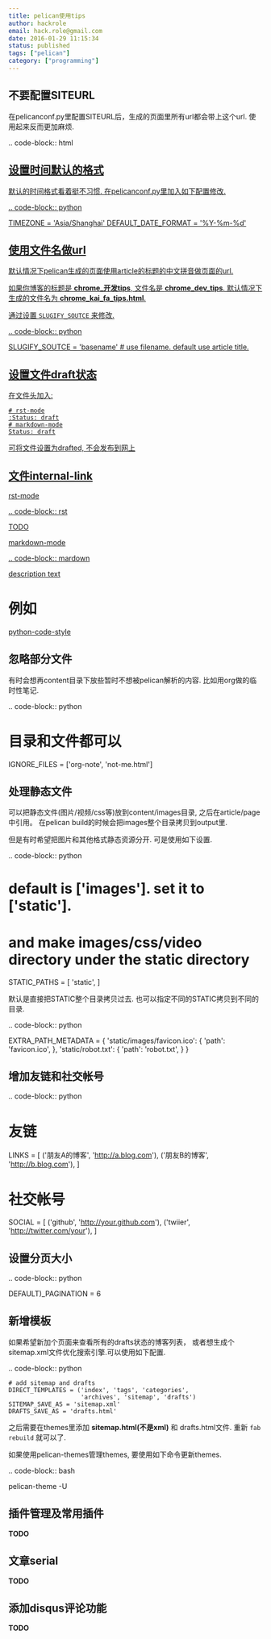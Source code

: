 ```yaml
---
title: pelican使用tips
author: hackrole
email: hack.role@gmail.com
date: 2016-01-29 11:15:34
status: published
tags: ["pelican"]
category: ["programming"]
---
```




不要配置SITEURL
---------------

在pelicanconf.py里配置SITEURL后，生成的页面里所有url都会带上这个url.
使用起来反而更加麻烦.

.. code-block:: html

   <!-- 不设置SITE_URL生成的链接 -->
   <a href="/chrome_tips.html" />

   <!-- 设置SITE_URL生成的链接 -->
   <a href="http://www.blog.com/chrome_tips.html" />

设置时间默认的格式
------------------

默认的时间格式看着挺不习惯. 在pelicanconf.py里加入如下配置修改.

.. code-block:: python

   TIMEZONE = 'Asia/Shanghai'
   DEFAULT_DATE_FORMAT = '%Y-%m-%d'

使用文件名做url
---------------

默认情况下pelican生成的页面使用article的标题的中文拼音做页面的url.

如果你博客的标题是 **chrome_开发tips**, 文件名是 **chrome_dev_tips**.
默认情况下生成的文件名为 **chrome_kai_fa_tips.html**.

通过设置 `SLUGIFY_SOUTCE` 来修改.

.. code-block:: python

   SLUGIFY_SOUTCE = 'basename' # use filename. default use article title.


设置文件draft状态
------------------

在文件头加入:

    # rst-mode
    :Status: draft
    # markdown-mode
    Status: draft

可将文件设置为drafted, 不会发布到网上

文件internal-link
-----------------

rst-mode 

.. code-block:: rst

   TODO

markdown-mode

.. code-block:: mardown

   [description text](./filename.(md|rst))
   # 例如
   [python-code-style](./python/python-code-style.md)


忽略部分文件
------------

有时会想再content目录下放些暂时不想被pelican解析的内容.
比如用org做的临时性笔记.

.. code-block:: python

   # 目录和文件都可以
   IGNORE_FILES = ['org-note', 'not-me.html']



处理静态文件
------------

可以把静态文件(图片/视频/css等)放到content/images目录, 之后在article/page中引用。
在pelican build的时候会把images整个目录拷贝到output里.

但是有时希望把图片和其他格式静态资源分开. 可是使用如下设置.

.. code-block:: python

   # default is ['images']. set it to ['static'].
   # and make images/css/video directory under the static directory
   STATIC_PATHS = [
       'static',
   ]

默认是直接把STATIC整个目录拷贝过去. 也可以指定不同的STATIC拷贝到不同的目录.

.. code-block:: python

   EXTRA_PATH_METADATA = {
       'static/images/favicon.ico': {
           'path': 'favicon.ico',
        },
        'static/robot.txt': {
            'path': 'robot.txt',
        }
    }

增加友链和社交帐号
------------------

.. code-block:: python

   # 友链
   LINKS = [
       ('朋友A的博客', 'http://a.blog.com'),
       ('朋友B的博客', 'http://b.blog.com'),
   ]

   # 社交帐号
   SOCIAL = [
       ('github', 'http://your.github.com'),
       ('twiier', 'http://twitter.com/your'),
   ]

设置分页大小
------------

.. code-block:: python

   DEFAULT)_PAGINATION = 6

新增模板
--------

如果希望新加个页面来查看所有的drafts状态的博客列表，
或者想生成个sitemap.xml文件优化搜索引擎.可以使用如下配置.

.. code-block:: python

    # add sitemap and drafts
    DIRECT_TEMPLATES = ('index', 'tags', 'categories',
                        'archives', 'sitemap', 'drafts')
    SITEMAP_SAVE_AS = 'sitemap.xml'
    DRAFTS_SAVE_AS = 'drafts.html'

之后需要在themes里添加 **sitemap.html(不是xml)** 和 drafts.html文件.
重新 `fab rebuild` 就可以了.

如果使用pelican-themes管理themes, 要使用如下命令更新themes.

.. code-block:: bash

   pelican-theme -U <theme-dir>


插件管理及常用插件
------------------

**TODO**

文章serial
----------

**TODO**

添加disqus评论功能
------------------

**TODO**
